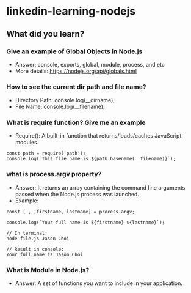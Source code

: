 # linkedin-learning-nodejs

## What did you learn?

### Give an example of Global Objects in Node.js
* Answer: console, exports, global, module, process, and etc
* More details: https://nodejs.org/api/globals.html

### How to see the current dir path and file name?
* Directory Path: console.log(__dirname);
* File Name: console.log(__filename);

### What is require function? Give me an example
* Require(): A built-in function that returns/loads/caches JavaScript modules.
```
const path = require('path');
console.log(`This file name is ${path.basename(__filename)}`);
```

### what is process.argv property?
* Answer: It returns an array containing the command line arguments passed when the Node.js process was launched.
* Example:
```
const [ , ,firstname, lastname] = process.argv;

console.log(`Your full name is ${firstname} ${lastname}`);
```
```
// In terminal:
node file.js Jason Choi

// Result in console:
Your full name is Jason Choi
```

### What is Module in Node.js?
* Answer: A set of functions you want to include in your application.
